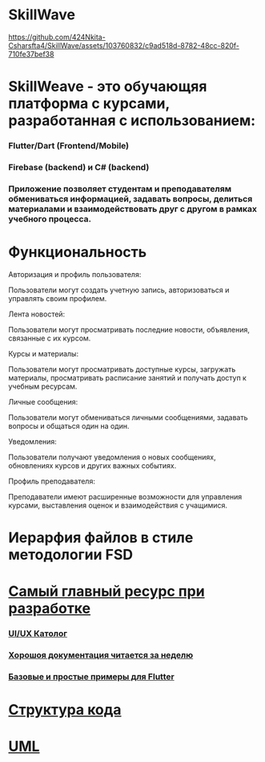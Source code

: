 # SkillWave


https://github.com/424Nkita-Csharsfta4/SkillWave/assets/103760832/c9ad518d-8782-48cc-820f-710fe37bef38


<h1>SkillWeave - это обучающяя платформа с курсами, разработанная с использованием:</h1>
<h3>Flutter/Dart (Frontend/Mobile)</h3> 
<h3>Firebase (backend) и C# (backend)<h3>
<p>Приложение позволяет студентам и преподавателям обмениваться информацией, задавать вопросы, делиться материалами и взаимодействовать друг с другом в рамках учебного процесса.</p>


<h1>Функциональность</h1>
<p>Авторизация и профиль пользователя:</p> Пользователи могут создать учетную запись, авторизоваться и управлять своим профилем.
<p>Лента новостей:</p> Пользователи могут просматривать последние новости, объявления, связанные с их курсом.
<p>Курсы и материалы:</p> Пользователи могут просматривать доступные курсы, загружать материалы, просматривать расписание занятий и получать доступ к учебным ресурсам.
<p>Личные сообщения:</p> Пользователи могут обмениваться личными сообщениями, задавать вопросы и общаться один на один.
<p>Уведомления:</p> Пользователи получают уведомления о новых сообщениях, обновлениях курсов и других важных событиях.
<p>Профиль преподавателя:</p> Преподаватели имеют расширенные возможности для управления курсами, выставления оценок и взаимодействия с учащимися.
<h1>Иерарфия файлов в стиле методологии FSD</h1>

<h1><a href="https://github.com/newbalancem5/flutter_info">Самый главный ресурс при разработке</a></h1>

<h3><a href="https://x-wei.github.io/flutter_catalog/#/">UI/UX Католог</a></h3>

<h3><a href="https://metanit.com/dart/tutorial/">Хорошоя документация читается за неделю</a></h3>
<h3><a href="https://metanit.com/dart/flutter/">Базовые и простые примеры для Flutter</a></h3>

<h1><a href="https://telegra.ph/Tehnicheskoe-zadanie-TZ-dlya-razrabotki-prilozheniya-Moodle-dlya-TTIIP-09-19" terget="_blank">Структура кода</a></h1>

<h1><a href="https://drive.google.com/file/d/1bB9vbCmVPvCR4TKL9TyGRM73fOFsXZl9/view?usp=sharing">UML</a></h1>
